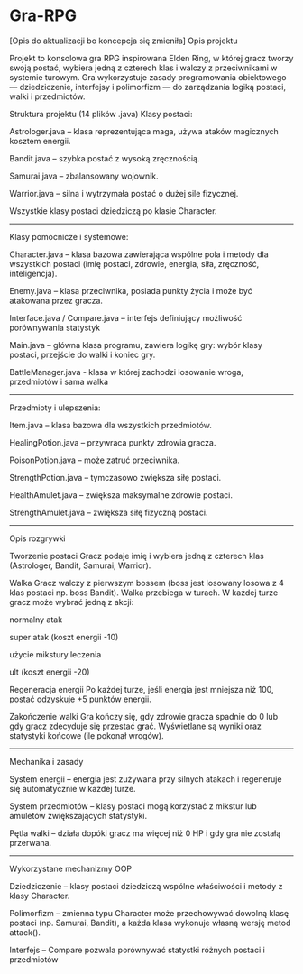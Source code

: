 # Gra-RPG
[Opis do aktualizacji bo koncepcja się zmieniła]
Opis projektu

Projekt to konsolowa gra RPG inspirowana Elden Ring, w której gracz tworzy swoją postać, wybiera jedną z czterech klas i walczy z przeciwnikami w systemie turowym.
Gra wykorzystuje zasady programowania obiektowego — dziedziczenie, interfejsy i polimorfizm — do zarządzania logiką postaci, walki i przedmiotów.

Struktura projektu (14 plików .java)
Klasy postaci:

Astrologer.java – klasa reprezentująca maga, używa ataków magicznych kosztem energii.

Bandit.java – szybka postać z wysoką zręcznością.

Samurai.java – zbalansowany wojownik.

Warrior.java – silna i wytrzymała postać o dużej sile fizycznej.

Wszystkie klasy postaci dziedziczą po klasie Character.


--------


Klasy pomocnicze i systemowe:

Character.java – klasa bazowa zawierająca wspólne pola i metody dla wszystkich postaci (imię postaci, zdrowie, energia, siła, zręczność, inteligencja).

Enemy.java – klasa przeciwnika, posiada punkty życia i może być atakowana przez gracza.

Interface.java / Compare.java – interfejs definiujący możliwość  porównywania statystyk

Main.java – główna klasa programu, zawiera logikę gry: wybór klasy postaci, przejście do walki i koniec gry.

BattleManager.java - klasa w której zachodzi losowanie wroga, przedmiotów i sama walka

--------

Przedmioty i ulepszenia:

Item.java – klasa bazowa dla wszystkich przedmiotów.

HealingPotion.java – przywraca punkty zdrowia gracza.

PoisonPotion.java – może zatruć przeciwnika.

StrengthPotion.java – tymczasowo zwiększa siłę postaci.

HealthAmulet.java – zwiększa maksymalne zdrowie postaci.

StrengthAmulet.java – zwiększa siłę fizyczną postaci.

--------

Opis rozgrywki

Tworzenie postaci
Gracz podaje imię i wybiera jedną z czterech klas (Astrologer, Bandit, Samurai, Warrior).



Walka
Gracz walczy z pierwszym bossem (boss jest losowany losowa z 4 klas postaci np. boss Bandit).
Walka przebiega w turach. W każdej turze gracz może wybrać jedną z akcji:

normalny atak

super atak (koszt energii -10)

użycie mikstury leczenia

ult (koszt energii -20)

Regeneracja energii
Po każdej turze, jeśli energia jest mniejsza niż 100, postać odzyskuje +5 punktów energii.

Zakończenie walki
Gra kończy się, gdy zdrowie gracza spadnie do 0 lub gdy gracz zdecyduje się przestać grać.
Wyświetlane są wyniki oraz statystyki końcowe (ile pokonał wrogów).

--------

Mechanika i zasady

System energii – energia jest zużywana przy silnych atakach i regeneruje się automatycznie w każdej turze.

System przedmiotów – klasy postaci mogą korzystać z mikstur lub amuletów zwiększających statystyki.

Pętla walki – działa dopóki gracz ma więcej niż 0 HP i gdy gra nie zostałą przerwana.

--------

Wykorzystane mechanizmy OOP

Dziedziczenie – klasy postaci dziedziczą wspólne właściwości i metody z klasy Character.

Polimorfizm – zmienna typu Character może przechowywać dowolną klasę postaci (np. Samurai, Bandit), a każda klasa wykonuje własną wersję metod attack().

Interfejs – Compare pozwala porównywać statystki różnych postaci i przedmiotów 

